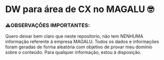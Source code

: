 # DW para área de CX no MAGALU 🤓

### ⚠️OBSERVAÇÕES IMPORTANTES️:
Quero deixar bem claro que neste reposítorio, não tem NENHUMA informação referente à empresa MAGALU. Todos os dados e informações foram geradas de forma aleatória  com objetivo de provar meu domínio sobre o conteúdo. Para qualquer informação, estou à disposição.
